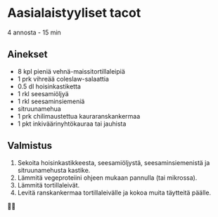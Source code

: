 # Aasialaistyyliset tacot
4 annosta - 15 min

## Ainekset
- 8 kpl pieniä vehnä-maissitortillaleipiä
- 1 prk vihreää coleslaw-salaattia
- 0.5 dl hoisinkastiketta
- 1 rkl seesamiöljyä
- 1 rkl seesaminsiemeniä
- sitruunamehua
- 1 prk chilimaustettua kauraranskankermaa
- 1 pkt inkiväärinyhtökauraa tai jauhista

## Valmistus
1. Sekoita hoisinkastikkeesta, seesamiöljystä, seesaminsiemenistä ja sitruunamehusta kastike.
2. Lämmitä vegeproteiini ohjeen mukaan pannulla (tai mikrossa).
3. Lämmitä tortillaleivät.
4. Levitä ranskankermaa tortillaleivälle ja kokoa muita täytteitä päälle.

🥛🥚
